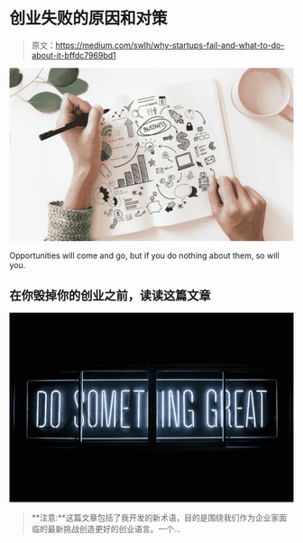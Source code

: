 # 创业失败的原因和对策

> 原文：<https://medium.com/swlh/why-startups-fail-and-what-to-do-about-it-bffdc7969bd1>

![](img/8c46db5bb963d09b22916b012e07825f.png)

Opportunities will come and go, but if you do nothing about them, so will you.

## 在你毁掉你的创业之前，读读这篇文章

![](img/c0500ba4857073b00cfa13fc6f642cab.png)

> **注意:**这篇文章包括了我开发的新术语，目的是围绕我们作为企业家面临的最新挑战创造更好的创业语言。一个…
